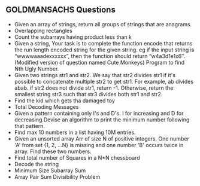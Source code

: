 ## GOLDMANSACHS Questions

- Given an array of strings, return all groups of strings that are anagrams.
- Overlapping rectangles
- Count the subarrays having product less than k
- Given a string, Your task is to  complete the function encode that returns the run length encoded string for the given string.
eg if the input string is “wwwwaaadexxxxxx”, then the function should return “w4a3d1e1x6″.(Modified version of question named Cute Monkeys)
Program to find Nth Ugly Number.
- Given two strings str1 and str2. We say that str2 divides str1 if it's possible
            to          concatenate multiple str2 to get str1. For example, ab divides abab. 
           if str2 does not divide str1, return -1. Otherwise, return the smallest string 
           str3 such that str3 divides both str1 and str2.
- Find the kid which gets tha damaged toy
- Total Decoding Messages 
- Given a pattern containing only I's and D's. I for increasing and D 
         for decreasing.Devise an algorithm to print the minimum number following
        that pattern.
- Find max 10 numbers in a list having 10M entries.
- Given an unsorted array Arr of size N of positive integers. One number 
         'A' from     set {1, 2, …N} is missing and one number 'B' 
        occurs twice in array. Find these two numbers.
- Find total number of Squares in a N*N chessboard
- Decode the string
- Minimum Size Subarray Sum
- Array Pair Sum Divisibility Problem
